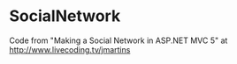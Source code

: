 # SocialNetwork
Code from "Making a Social Network in ASP.NET MVC 5" at http://www.livecoding.tv/jmartins
